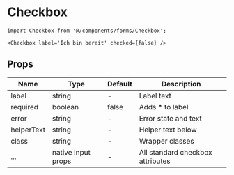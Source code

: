 # Checkbox

```tsx
import Checkbox from '@/components/forms/Checkbox';

<Checkbox label='Ich bin bereit' checked={false} />
```

## Props

| Name       | Type    | Default | Description                                 |
|------------|---------|---------|---------------------------------------------|
| label      | string  | -       | Label text                                  |
| required   | boolean | false   | Adds * to label                             |
| error      | string  | -       | Error state and text                        |
| helperText | string  | -       | Helper text below                           |
| class      | string  | -       | Wrapper classes                             |
| ...        | native input props | - | All standard checkbox attributes     |
